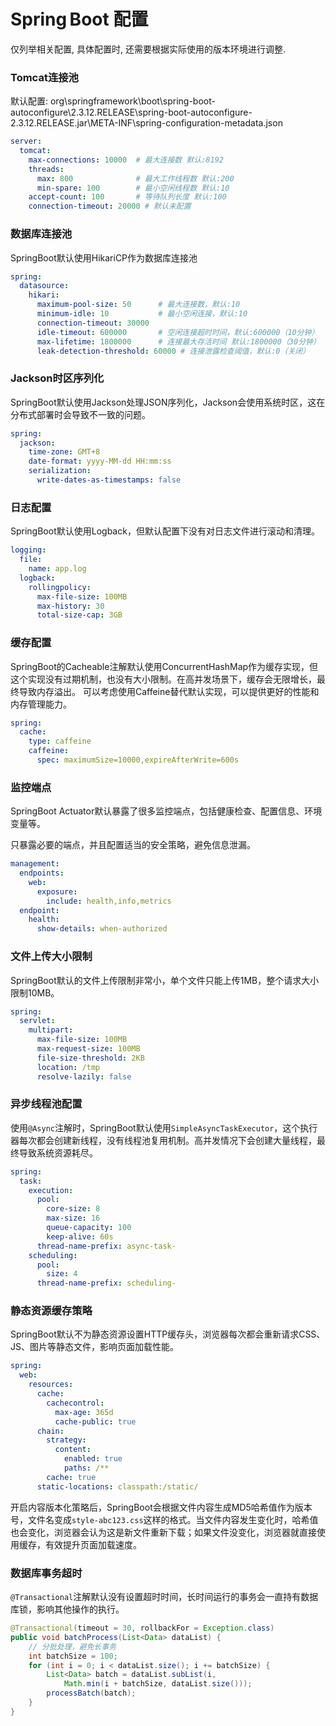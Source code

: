 # Spring Boot 配置

仅列举相关配置, 具体配置时, 还需要根据实际使用的版本环境进行调整.

### Tomcat连接池

默认配置:
org\springframework\boot\spring-boot-autoconfigure\2.3.12.RELEASE\spring-boot-autoconfigure-2.3.12.RELEASE.jar\META-INF\spring-configuration-metadata.json

```yaml
server:
  tomcat:
    max-connections: 10000  # 最大连接数 默认:8192
    threads:
      max: 800              # 最大工作线程数 默认:200
      min-spare: 100        # 最小空闲线程数 默认:10
    accept-count: 100       # 等待队列长度 默认:100
    connection-timeout: 20000 # 默认未配置
```

### 数据库连接池

SpringBoot默认使用HikariCP作为数据库连接池

```yaml
spring:
  datasource:
    hikari:
      maximum-pool-size: 50      # 最大连接数，默认:10
      minimum-idle: 10           # 最小空闲连接，默认:10
      connection-timeout: 30000
      idle-timeout: 600000       # 空闲连接超时时间，默认:600000（10分钟）
      max-lifetime: 1800000      # 连接最大存活时间 默认:1800000（30分钟）
      leak-detection-threshold: 60000 # 连接泄露检查阈值，默认:0（关闭）
```

### Jackson时区序列化

SpringBoot默认使用Jackson处理JSON序列化，Jackson会使用系统时区，这在分布式部署时会导致不一致的问题。

```yaml
spring:
  jackson:
    time-zone: GMT+8
    date-format: yyyy-MM-dd HH:mm:ss
    serialization:
      write-dates-as-timestamps: false
```

### 日志配置

SpringBoot默认使用Logback，但默认配置下没有对日志文件进行滚动和清理。

```yaml
logging:
  file:
    name: app.log
  logback:
    rollingpolicy:
      max-file-size: 100MB
      max-history: 30
      total-size-cap: 3GB
```

### 缓存配置

SpringBoot的Cacheable注解默认使用ConcurrentHashMap作为缓存实现，但这个实现没有过期机制，也没有大小限制。在高并发场景下，缓存会无限增长，最终导致内存溢出。
可以考虑使用Caffeine替代默认实现，可以提供更好的性能和内存管理能力。

```yaml
spring:
  cache:
    type: caffeine
    caffeine:
      spec: maximumSize=10000,expireAfterWrite=600s
```

### 监控端点

SpringBoot Actuator默认暴露了很多监控端点，包括健康检查、配置信息、环境变量等。

只暴露必要的端点，并且配置适当的安全策略，避免信息泄漏。

```yaml
management:
  endpoints:
    web:
      exposure:
        include: health,info,metrics
  endpoint:
    health:
      show-details: when-authorized
```


### 文件上传大小限制

SpringBoot默认的文件上传限制非常小，单个文件只能上传1MB，整个请求大小限制10MB。

```yaml
spring:
  servlet:
    multipart:
      max-file-size: 100MB
      max-request-size: 100MB
      file-size-threshold: 2KB
      location: /tmp
      resolve-lazily: false
```

### 异步线程池配置

使用`@Async`注解时，SpringBoot默认使用`SimpleAsyncTaskExecutor`，这个执行器每次都会创建新线程，没有线程池复用机制。高并发情况下会创建大量线程，最终导致系统资源耗尽。

```yaml
spring:
  task:
    execution:
      pool:
        core-size: 8
        max-size: 16
        queue-capacity: 100
        keep-alive: 60s
      thread-name-prefix: async-task-
    scheduling:
      pool:
        size: 4
      thread-name-prefix: scheduling-
```

### 静态资源缓存策略

SpringBoot默认不为静态资源设置HTTP缓存头，浏览器每次都会重新请求CSS、JS、图片等静态文件，影响页面加载性能。

```yaml
spring:
  web:
    resources:
      cache:
        cachecontrol:
          max-age: 365d
          cache-public: true
      chain:
        strategy:
          content:
            enabled: true
            paths: /**
        cache: true
      static-locations: classpath:/static/
```

开启内容版本化策略后，SpringBoot会根据文件内容生成MD5哈希值作为版本号，文件名变成`style-abc123.css`这样的格式。当文件内容发生变化时，哈希值也会变化，浏览器会认为这是新文件重新下载；如果文件没变化，浏览器就直接使用缓存，有效提升页面加载速度。

### 数据库事务超时

`@Transactional`注解默认没有设置超时时间，长时间运行的事务会一直持有数据库锁，影响其他操作的执行。

```java
@Transactional(timeout = 30, rollbackFor = Exception.class)
public void batchProcess(List<Data> dataList) {
    // 分批处理，避免长事务
    int batchSize = 100;
    for (int i = 0; i < dataList.size(); i += batchSize) {
        List<Data> batch = dataList.subList(i,
            Math.min(i + batchSize, dataList.size()));
        processBatch(batch);
    }
}
```
